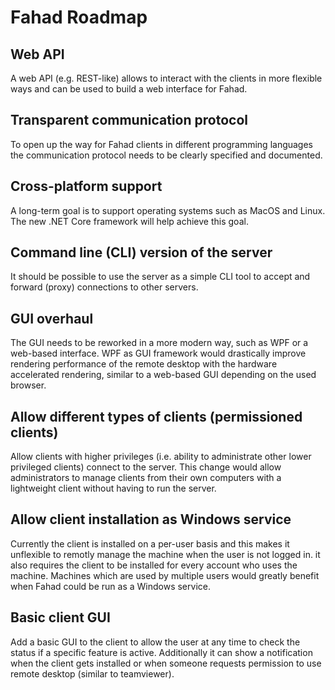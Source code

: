 # Fahad Roadmap

## Web API
A web API (e.g. REST-like) allows to interact with the clients in more flexible ways and can be used to build a web interface for Fahad.

## Transparent communication protocol
To open up the way for Fahad clients in different programming languages the communication protocol needs to be clearly specified and documented.

## Cross-platform support
A long-term goal is to support operating systems such as MacOS and Linux. The new .NET Core framework will help achieve this goal.

## Command line (CLI) version of the server
It should be possible to use the server as a simple CLI tool to accept and forward (proxy) connections to other servers.

## GUI overhaul
The GUI needs to be reworked in a more modern way, such as WPF or a web-based interface. WPF as GUI framework would drastically improve rendering performance of the remote desktop with the hardware accelerated rendering, similar to a web-based GUI depending on the used browser.

## Allow different types of clients (permissioned clients)
Allow clients with higher privileges (i.e. ability to administrate other lower privileged clients) connect to the server. This change would allow administrators to manage clients from their own computers with a lightweight client without having to run the server.

## Allow client installation as Windows service
Currently the client is installed on a per-user basis and this makes it unflexible to remotly manage the machine when the user is not logged in. it also requires the client to be installed for every account who uses the machine. Machines which are used by multiple users would greatly benefit when Fahad could be run as a Windows service.

## Basic client GUI
Add a basic GUI to the client to allow the user at any time to check the status if a specific feature is active. Additionally it can show a notification when the client gets installed or when someone requests permission to use remote desktop (similar to teamviewer).
